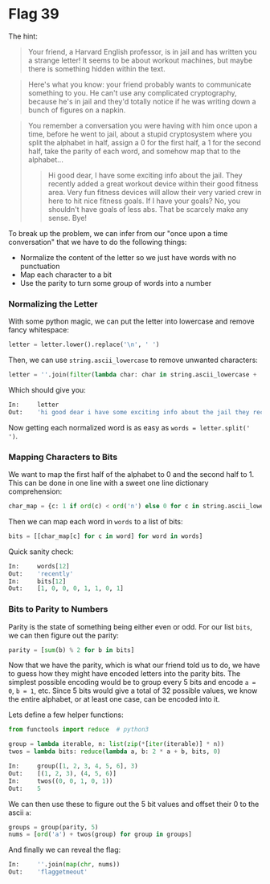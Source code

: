 Flag 39
=======
The hint:

> Your friend, a Harvard English professor, is in jail and has written you a strange letter! It seems to be about workout machines, but maybe there is something hidden within the text. 

> Here's what you know: your friend probably wants to communicate something to you. He can't use any complicated cryptography, because he's in jail and they'd totally notice if he was writing down a bunch of figures on a napkin.

> You remember a conversation you were having with him once upon a time, before he went to jail, about a stupid cryptosystem where you split the alphabet in half, assign a 0 for the first half, a 1 for the second half, take the parity of each word, and somehow map that to the alphabet...
>> Hi good dear,
I have some exciting info about the jail. They recently added a great workout device within their good fitness area. Very fun fitness devices will allow their very varied crew in here to hit nice fitness goals.
If I have your goals? No, you shouldn't have goals of less abs. That be scarcely make any sense.
Bye!

To break up the problem, we can infer from our "once upon a time conversation" that we have to do the following things:

* Normalize the content of the letter so we just have words with no punctuation
* Map each character to a bit
* Use the parity to turn some group of words into a number

### Normalizing the Letter

With some python magic, we can put the letter into lowercase and remove fancy whitespace:
```python
letter = letter.lower().replace('\n', ' ')
```

Then, we can use ```string.ascii_lowercase``` to remove unwanted characters:
```python
letter = ''.join(filter(lambda char: char in string.ascii_lowercase + ' ', letter))
```
Which should give you:
```python
In:		letter
Out:	'hi good dear i have some exciting info about the jail they recently added a great workout device within their good fitness area very fun fitness devices will allow their very varied crew in here to hit nice fitness goals if i have your goals no you shouldnt have goals of less abs that be scarcely make any sense bye'
```
Now getting each normalized word is as easy as ```words = letter.split(' ')```.

### Mapping Characters to Bits

We want to map the first half of the alphabet to 0 and the second half to 1. This can be done in one line with a sweet one line dictionary comprehension:
```python
char_map = {c: 1 if ord(c) < ord('n') else 0 for c in string.ascii_lowercase}
```
Then we can map each word in ```words``` to a list of bits:
```python
bits = [[char_map[c] for c in word] for word in words]
```
Quick sanity check:
```python
In:		words[12]
Out:	'recently'
In:		bits[12]
Out:	[1, 0, 0, 0, 1, 1, 0, 1]
```

### Bits to Parity to Numbers

Parity is the state of something being either even or odd. For our list ```bits```, we can then figure out the parity:
```python
parity = [sum(b) % 2 for b in bits]
```
Now that we have the parity, which is what our friend told us to do, we have to guess how they might have encoded letters into the parity bits. The simplest possible encoding would be to group every 5 bits and encode ```a = 0```, ```b = 1```, etc. Since 5 bits would give a total of 32 possible values, we know the entire alphabet, or at least one case, can be encoded into it.

Lets define a few helper functions:
```python
from functools import reduce  # python3

group = lambda iterable, n: list(zip(*[iter(iterable)] * n))
twos = lambda bits: reduce(lambda a, b: 2 * a + b, bits, 0)
```
```python
In:		group([1, 2, 3, 4, 5, 6], 3)
Out:	[(1, 2, 3), (4, 5, 6)]
In:		twos((0, 0, 1, 0, 1))
Out:	5
```
We can then use these to figure out the 5 bit values and offset their 0 to the ascii ```a```:
```python
groups = group(parity, 5)
nums = [ord('a') + twos(group) for group in groups]
```
And finally we can reveal the flag:
```python
In:		''.join(map(chr, nums))
Out:	'flaggetmeout'
```
